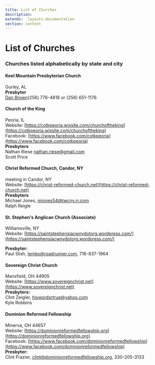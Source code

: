 ```yaml
---
title: List of Churches
description: 
extends: _layouts.documentation
section: content
---
```

# List of Churches
### Churches listed alphabetically by state and city

#### Keel Mountain Presbyterian Church
Gurley, AL<br>
**Presbyter**<br>
<a href="mailto:banjo5pkr@att.net">Dan Brown</a>(256) 776-4818 or (256) 651-1176

#### Church of the King
Peoria, IL<br>
Website: [https://cotkpeoria.wixsite.com/churchoftheking](https://cotkpeoria.wixsite.com/churchoftheking)<br>
Facebook: [https://www.facebook.com/cotkpeoria](https://www.facebook.com/cotkpeoria)<br>
**Presbyters**<br>
Nathan Riese nathan.riese@gmail.com<br>
Scott Price<br>

#### Christ Reformed Church, Candor, NY
meeting in Candor, NY<br>
Website: [https://christ-reformed-church.net](https://christ-reformed-church.net)<br>
**Presbyters**<br>
Michael Jones, mjones54@twcny.rr.com<br>
Ralph Reigle<br>

#### St. Stephen's Anglican Church (Associate)
Williamsville, NY<br>
Website: [https://saintstephensiacwnydotorg.wordpress.com/](https://saintstephensiacwnydotorg.wordpress.com/)<br>

**Presbyter:**<br>
Paul Slish, lemko@roadrunner.com,  716-837-1964<br>

#### Sovereign Christ Church
Mansfield, OH 44905<br>
Website: [https://www.sovereignchrist.net](https://www.sovereignchrist.net)<br>
**Presbyters:**<br>
Clint Zeigler, hiswordsrtrue@yahoo.com<br>
Kyle Robbins<br>

#### Dominion Reformed Fellowship
Minerva, OH 44657<br>
Website: [https://dominionreformedfellowship.org](https://dominionreformedfellowship.org)<br>
Facebook: [https://www.facebook.com/dominionreformedfellowship](https://www.facebook.com/dominionreformedfellowship)<br>
**Presbyter:**<br>
Clint Frazier, clint@dominionreformedfellowship.org, 330-205-3133<br>

